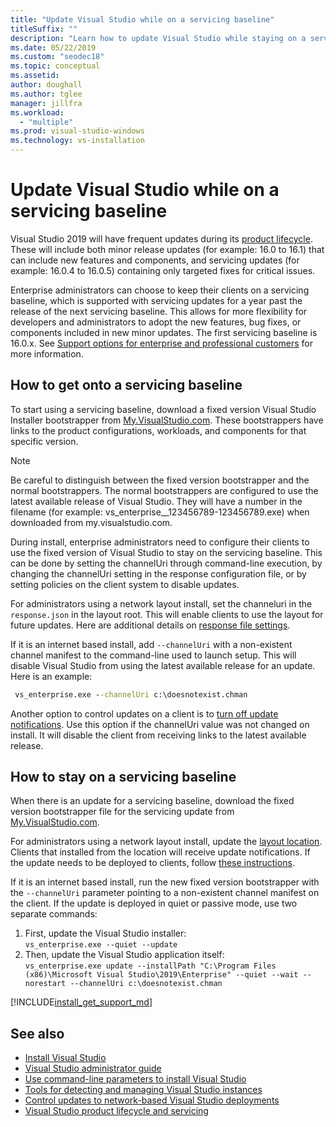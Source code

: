 ```yaml
---
title: "Update Visual Studio while on a servicing baseline"
titleSuffix: ""
description: "Learn how to update Visual Studio while staying on a servicing baseline."
ms.date: 05/22/2019
ms.custom: "seodec18"
ms.topic: conceptual
ms.assetid: 
author: doughall
ms.author: tglee
manager: jillfra
ms.workload:
  - "multiple"
ms.prod: visual-studio-windows
ms.technology: vs-installation
---
```

# Update Visual Studio while on a servicing baseline

Visual Studio 2019 will have frequent updates during its [product lifecycle](/visualstudio/productinfo/release-rhythm.md#release-channel-updates). These will include both minor release updates (for example: 16.0 to 16.1) that can include new features and components, and servicing updates (for example: 16.0.4 to 16.0.5) containing only targeted fixes for critical issues. 

Enterprise administrators can choose to keep their clients on a servicing baseline, which is supported with servicing updates for a year past the release of the next servicing baseline. This allows for more flexibility for developers and administrators to adopt the new features, bug fixes, or components included in new minor updates. The first servicing baseline is 16.0.x. See [Support options for enterprise and professional customers](/visualstudio/releases/2019/servicing.md#support-options-for-enterprise-and-professional-customers) for more information.

## How to get onto a servicing baseline

To start using a servicing baseline, download a fixed version Visual Studio Installer bootstrapper from [My.VisualStudio.com](https://my.visualstudio.com/Downloads?q=visual%20studio%202019%20version%2016.0). These bootstrappers have links to the product configurations, workloads, and components for that specific version. 

> [!NOTE]
> Be careful to distinguish between the fixed version bootstrapper and the normal bootstrappers. The normal bootstrappers are configured to use the latest available release of Visual Studio. They will have a number in the filename (for example: vs_enterprise__123456789-123456789.exe) when downloaded from my.visualstudio.com.

During install, enterprise administrators need to configure their clients to use the fixed version of Visual Studio to stay on the servicing baseline. This can be done by setting the channelUri through command-line execution, by changing the channelUri setting in the response configuration file, or by setting policies on the client system to disable updates. 

For administrators using a network layout install, set the channeluri in the `response.json` in the layout root. This will enable clients to use the layout for future updates. Here are additional details on [response file settings](automated-installation-with-response-file.md).

If it is an internet based install, add `--channelUri` with a non-existent channel manifest to the command-line used to launch setup. This will disable Visual Studio from using the latest available release for an update. Here is an example:

  ```cmd
   vs_enterprise.exe --channelUri c:\doesnotexist.chman 
  ```

Another option to control updates on a client is to [turn off update notifications](controlling-updates-to-visual-studio-deployments.md). Use this option if the channelUri value was not changed on install. It will disable the client from receiving links to the latest available release.

## How to stay on a servicing baseline

When there is an update for a servicing baseline, download the fixed version bootstrapper file for the servicing update from [My.VisualStudio.com](https://my.visualstudio.com/Downloads?q=visual%20studio%202019%20version%2016.0).

For administrators using a network layout install, update the [layout location](update-a-network-installation-of-visual-studio.md). Clients that installed from the location will receive update notifications. If the update needs to be deployed to clients, follow [these instructions](update-a-network-installation-of-visual-studio.md#how-to-deploy-an-update-to-client-machines).

If it is an internet based install, run the new fixed version bootstrapper with the `--channelUri` parameter pointing to a non-existent channel manifest on the client. If the update is deployed in quiet or passive mode, use two separate commands:

1. First, update the Visual Studio installer: <br>```vs_enterprise.exe --quiet --update```
2. Then, update the Visual Studio application itself: <br>```vs_enterprise.exe update --installPath "C:\Program Files (x86)\Microsoft Visual Studio\2019\Enterprise" --quiet --wait --norestart --channelUri c:\doesnotexist.chman```

[!INCLUDE[install_get_support_md](includes/install_get_support_md.md)]

## See also

* [Install Visual Studio](install-visual-studio.md)
* [Visual Studio administrator guide](visual-studio-administrator-guide.md)
* [Use command-line parameters to install Visual Studio](use-command-line-parameters-to-install-visual-studio.md)
* [Tools for detecting and managing Visual Studio instances](tools-for-managing-visual-studio-instances.md)
* [Control updates to network-based Visual Studio deployments](controlling-updates-to-visual-studio-deployments.md)
* [Visual Studio product lifecycle and servicing](/visualstudio/releases/2019/servicing/)
